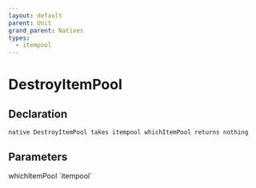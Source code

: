 ```yaml
---
layout: default
parent: Unit
grand_parent: Natives
types:
  - itempool
---
```


# DestroyItemPool

## Declaration

```
native DestroyItemPool takes itempool whichItemPool returns nothing
```

## Parameters
<dl>
  <dt>whichItemPool `itempool`</dt>
  <dd></dd>
</dl>